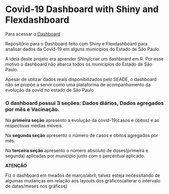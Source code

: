 
# Covid-19 Dashboard with Shiny and Flexdashboard

Para acessar o [Dashboard](https://caio-martins.shinyapps.io/covid_dashboard/)

Repositório para o Dashboard feito com Shiny e Flexdashboard para analisar dados da Covid-19 em alguns municipios do Estado de São Paulo.


A ideia deste projeto era aprender Shiny/criar um dashboard em R. Por esse motivo o dashboard não abarca todos os municipios do Estado de São Paulo. 

Apesar de utilizar dados reais disponibilizados pelo SEADE, o dashboard não se propõe a servir como uma plataforma de acompanhamento da evolução da covid no estado de São Paulo



### O dashboard possui 3 seções: Dados diários, Dados agregados por mês e Vacinação.


Na **primeira seção** apresento a evolução da covid-19(casos e óbitos) e as respectivas médias móveis.

Na **segunda seção** apresento o número de casos e óbitos agregados por mês.

Na **terceira seção** apresento o número absoluto de doses(primeira e segunda) aplicadas por municipio junto com o percentual aplicado.


**ATENÇÂO** 

Fiz o dashboard em meados de março/abril, talvez esteja necessitando de algumas mudanças em relação aos layouts dos gráficos(alterar o intervalo de datas/meses nos gráficos)
